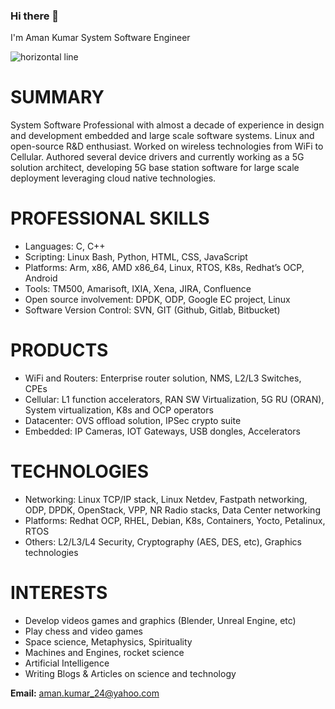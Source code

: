 ### Hi there 👋

I'm Aman Kumar
System Software Engineer

![](https://lh5.googleusercontent.com/RWyqHBjZhQrj9KtpPXy9AIZCoNtWNbUZ3Qu8uIZiDe6PG3FfiQdin3eti63wnlHFyvXiHZ0tPM3F-e1mxwFo4RBlNJODogkH-PRcePikg_Nm8pKkw1uqalD7g8fT5ZfuF4QqRaKWSmjILHWsHgoyNos "horizontal line")


# SUMMARY

System Software Professional with almost a decade of experience in design and development embedded and large scale software systems. Linux and open-source R&D enthusiast. Worked on wireless technologies from WiFi to Cellular. Authored several device drivers and currently working as a 5G solution architect, developing 5G base station software for large scale deployment leveraging cloud native technologies.


# PROFESSIONAL SKILLS

- Languages: C, C++
- Scripting: Linux Bash, Python, HTML, CSS, JavaScript
- Platforms: Arm, x86, AMD x86_64, Linux, RTOS, K8s, Redhat’s OCP, Android
- Tools: TM500, Amarisoft, IXIA, Xena, JIRA, Confluence
- Open source involvement: DPDK, ODP, Google EC project, Linux
- Software Version Control: SVN, GIT (Github, Gitlab, Bitbucket)


# PRODUCTS

- WiFi and Routers: Enterprise router solution, NMS, L2/L3 Switches, CPEs
- Cellular: L1 function accelerators, RAN SW Virtualization, 5G RU (ORAN), System virtualization, K8s and OCP operators
- Datacenter: OVS offload solution, IPSec crypto suite
- Embedded: IP Cameras, IOT Gateways, USB dongles, Accelerators


# TECHNOLOGIES

- Networking: Linux TCP/IP stack, Linux Netdev, Fastpath networking, ODP, DPDK, OpenStack, VPP, NR Radio stacks, Data Center networking
- Platforms: Redhat OCP, RHEL, Debian, K8s, Containers, Yocto, Petalinux, RTOS
- Others: L2/L3/L4 Security, Cryptography (AES, DES, etc), Graphics technologies


# INTERESTS

- Develop videos games and graphics (Blender, Unreal Engine, etc)
- Play chess and video games
- Space science, Metaphysics, Spirituality
- Machines and Engines, rocket science
- Artificial Intelligence
- Writing Blogs & Articles on science and technology

**Email:** [aman.kumar_24@yahoo.com](mailto:aman.kumar_24@yahoo.com)
